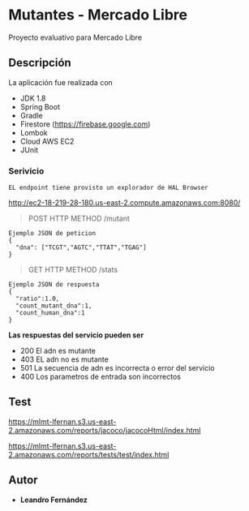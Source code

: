 # Mutantes - Mercado Libre

Proyecto evaluativo para Mercado Libre

## Descripción
La aplicación fue realizada con 
  - JDK 1.8
  - Spring Boot
  - Gradle
  - Firestore (https://firebase.google.com)
  - Lombok
  - Cloud AWS EC2
  - JUnit

### Serivicio
    EL endpoint tiene provisto un explorador de HAL Browser 

http://ec2-18-219-28-180.us-east-2.compute.amazonaws.com:8080/

> POST HTTP METHOD /mutant
```shell
Ejemplo JSON de peticion
{
  "dna": ["TCGT","AGTC","TTAT","TGAG"]
}
```
> GET HTTP METHOD /stats
```shell
Ejemplo JSON de respuesta
{
  "ratio":1.0,
  "count_mutant_dna":1,
  "count_human_dna":1
}
```
**Las respuestas del servicio pueden ser**

  - 200 El adn es mutante
  - 403 EL adn no es mutante
  - 501 La secuencia de adn es incorrecta o error del servicio
  - 400 Los parametros de entrada son incorrectos

## Test

https://mlmt-lfernan.s3.us-east-2.amazonaws.com/reports/jacoco/jacocoHtml/index.html

https://mlmt-lfernan.s3.us-east-2.amazonaws.com/reports/tests/test/index.html

## Autor

* **Leandro Fernández**
